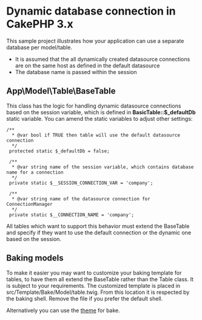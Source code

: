 # Dynamic database connection in CakePHP 3.x
This sample project illustrates how your application can use a separate database per model/table.

* It is assumed that the all dynamically created datasource connections are on the same host as defined in the default datasource
* The database name is passed within the session

## App\Model\Table\BaseTable
This class has the logic for handling dynamic datasource connections based on the session variable, which is defined in **BasicTable::$_defaultDb** static variable.
You can amend the static variables to adjust other settings:

```
/**
  * @var bool if TRUE then table will use the default datasource connection
  */
 protected static $_defaultDb = false;

 /**
  * @var string name of the session variable, which contains database name for a connection
  */
 private static $__SESSION_CONNECTION_VAR = 'company';

 /**
  * @var string name of the datasource connection for ConnectionManager
  */
 private static $__CONNECTION_NAME = 'company';
 ```
 
 All tables which want to support this behavior must extend the BaseTable and specify if they want to use the default connection or the dynamic one based on the session.
 
 ## Baking models
 To make it easier you may want to customize your baking template for tables, to have them all extend the BaseTable rather than the Table class. It is subject to your requirements.
 The customized template is placed in src/Template/Bake/Model/table.twig. From this location it is respected by the baking shell. Remove the file if you prefer the default shell. 
 
 Alternatively you can use the [theme](https://book.cakephp.org/3.0/en/bake/development.html#creating-a-bake-theme) for bake.